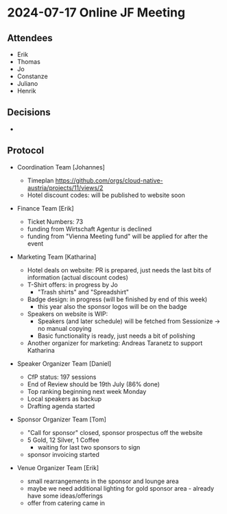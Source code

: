 # 2024-07-17 Online JF Meeting

## Attendees

- Erik
- Thomas
- Jo
- Constanze
- Juliano
- Henrik

## Decisions

- 

## Protocol

- Coordination Team [Johannes]
  - Timeplan https://github.com/orgs/cloud-native-austria/projects/11/views/2
  - Hotel discount codes: will be published to website soon

- Finance Team [Erik]
  - Ticket Numbers: 73
  - funding from Wirtschaft Agentur is declined
  - funding from "Vienna Meeting fund" will be applied for after the event

- Marketing Team [Katharina]
  - Hotel deals on website: PR is prepared, just needs the last bits of information (actual discount codes)
  - T-Shirt offers: in progress by Jo
    - "Trash shirts" and "Spreadshirt"
  - Badge design: in progress (will be finished by end of this week)
    - this year also the sponsor logos will be on the badge
  - Speakers on website is WIP:
    - Speakers (and later schedule) will be fetched from Sessionize -> no manual copying
    - Basic functionality is ready, just needs a bit of polishing
  - Another organizer for marketing: Andreas Taranetz to support Katharina

- Speaker Organizer Team [Daniel]
  - CfP status: 197 sessions
  - End of Review should be 19th July (86% done)
  - Top ranking beginning next week Monday
  - Local speakers as backup
  - Drafting agenda started

- Sponsor Organizer Team [Tom]
  - "Call for sponsor" closed, sponsor prospectus off the website
  - 5 Gold, 12 Silver, 1 Coffee
    - waiting for last two sponsors to sign
  - sponsor invoicing started
  
- Venue Organizer Team [Erik]
  - small rearrangements in the sponsor and lounge area
  - maybe we need additional lighting for gold sponsor area - already have some ideas/offerings
  - offer from catering came in
